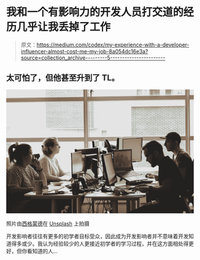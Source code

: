 # 我和一个有影响力的开发人员打交道的经历几乎让我丢掉了工作

> 原文：<https://medium.com/codex/my-experience-with-a-developer-influencer-almost-cost-me-my-job-8a054dc16e3a?source=collection_archive---------5----------------------->

## 太可怕了，但他甚至升到了 TL。

![](img/8d0efa55b05ad81240e08412685ff5f5.png)

照片由[西格蒙德](https://unsplash.com/@sigmund?utm_source=medium&utm_medium=referral)在 [Unsplash](https://unsplash.com?utm_source=medium&utm_medium=referral) 上拍摄

开发影响者往往有更多的初学者目标受众，因此成为开发影响者并不意味着开发知道得多或少。我认为经验较少的人更接近初学者的学习过程，并在这方面相处得更好，但你看知道的人…